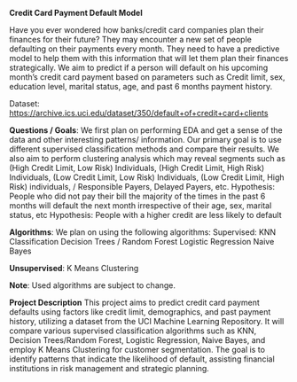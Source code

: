 **Credit Card Payment Default Model**

Have you ever wondered how banks/credit card companies plan their finances for their future? They may encounter a new set of people defaulting on their payments every month. They need to have a predictive model to help them with this information that will let them plan their finances strategically. We aim to predict if a person will default on his upcoming month’s credit card payment based on parameters such as Credit limit, sex, education level, marital status, age, and past 6 months payment history.

Dataset: https://archive.ics.uci.edu/dataset/350/default+of+credit+card+clients

**Questions / Goals**: We first plan on performing EDA and get a sense of the data and other interesting patterns/ information. Our primary goal is to use different supervised classification methods and compare their results. We also aim to perform clustering analysis which may reveal segments such as (High Credit Limit, Low Risk) Individuals, (High Credit Limit, High Risk) Individuals, (Low Credit Limit, Low Risk) Individuals, (Low Credit Limit, High Risk) individuals, / Responsible Payers, Delayed Payers, etc. Hypothesis: People who did not pay their bill the majority of the times in the past 6 months will default the next month irrespective of their age, sex, marital status, etc Hypothesis: People with a higher credit are less likely to default

**Algorithms**: We plan on using the following algorithms: Supervised: KNN Classification Decision Trees / Random Forest Logistic Regression Naive Bayes

**Unsupervised**: K Means Clustering

**Note**: Used algorithms are subject to change.

**Project Description**
This project aims to predict credit card payment defaults using factors like credit limit, demographics, and past payment history, utilizing a dataset from the UCI Machine Learning Repository. It will compare various supervised classification algorithms such as KNN, Decision Trees/Random Forest, Logistic Regression, Naive Bayes, and employ K Means Clustering for customer segmentation. The goal is to identify patterns that indicate the likelihood of default, assisting financial institutions in risk management and strategic planning.
